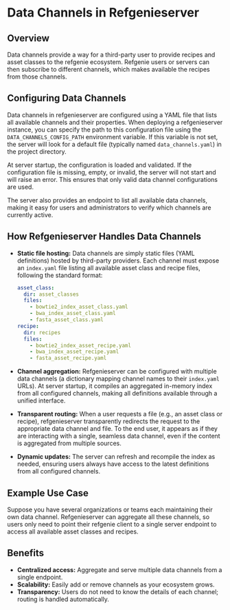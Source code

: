 # Data Channels in Refgenieserver

## Overview

Data channels provide a way for a third-party user to provide recipes and asset classes to the refgenie ecosystem.
Refgenie users or servers can then subscribe to different channels, which makes available the recipes from those channels.




## Configuring Data Channels

Data channels in refgenieserver are configured using a YAML file that lists all available channels and their properties. When deploying a refgenieserver instance, you can specify the path to this configuration file using the `DATA_CHANNELS_CONFIG_PATH` environment variable. If this variable is not set, the server will look for a default file (typically named `data_channels.yaml`) in the project directory.

At server startup, the configuration is loaded and validated. If the configuration file is missing, empty, or invalid, the server will not start and will raise an error. This ensures that only valid data channel configurations are used.

The server also provides an endpoint to list all available data channels, making it easy for users and administrators to verify which channels are currently active.

## How Refgenieserver Handles Data Channels

- **Static file hosting:** Data channels are simply static files (YAML definitions) hosted by third-party providers. Each channel must expose an `index.yaml` file listing all available asset class and recipe files, following the standard format:

  ```yaml
  asset_class:
    dir: asset_classes
    files:
      - bowtie2_index_asset_class.yaml
      - bwa_index_asset_class.yaml
      - fasta_asset_class.yaml
  recipe:
    dir: recipes
    files:
      - bowtie2_index_asset_recipe.yaml
      - bwa_index_asset_recipe.yaml
      - fasta_asset_recipe.yaml
  ```

- **Channel aggregation:** Refgenieserver can be configured with multiple data channels (a dictionary mapping channel names to their `index.yaml` URLs). At server startup, it compiles an aggregated in-memory index from all configured channels, making all definitions available through a unified interface.

- **Transparent routing:** When a user requests a file (e.g., an asset class or recipe), refgenieserver transparently redirects the request to the appropriate data channel and file. To the end user, it appears as if they are interacting with a single, seamless data channel, even if the content is aggregated from multiple sources.

- **Dynamic updates:** The server can refresh and recompile the index as needed, ensuring users always have access to the latest definitions from all configured channels.

## Example Use Case

Suppose you have several organizations or teams each maintaining their own data channel. Refgenieserver can aggregate all these channels, so users only need to point their refgenie client to a single server endpoint to access all available asset classes and recipes.

## Benefits

- **Centralized access:** Aggregate and serve multiple data channels from a single endpoint.
- **Scalability:** Easily add or remove channels as your ecosystem grows.
- **Transparency:** Users do not need to know the details of each channel; routing is handled automatically.